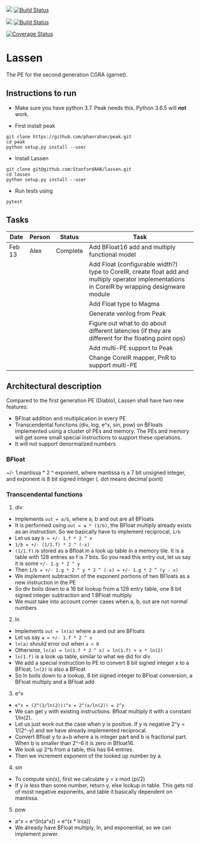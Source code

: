 <img src="https://avatars0.githubusercontent.com/in/67?s=20&v=4"> [![Build Status](https://travis-ci.com/StanfordAHA/lassen.svg?branch=master)](https://travis-ci.com/StanfordAHA/lassen)

<img src="https://avatars1.githubusercontent.com/oa/46194?s=20&v=4"> [![Build Status](https://badge.buildkite.com/ff881d32201c87b9105d613c55df78ac85de68a0e819cf7205.svg)](https://buildkite.com/stanford-aha/lassen)

[![Coverage Status](https://coveralls.io/repos/github/StanfordAHA/lassen/badge.svg?branch=master)](https://coveralls.io/github/StanfordAHA/lassen?branch=master)

# Lassen
The PE for the second generation CGRA (garnet).


## Instructions to run
* Make sure you have python 3.7. Peak needs this. Python 3.6.5 will **not** work.

* First install peak
```
git clone https://github.com/phanrahan/peak.git
cd peak
python setup.py install --user
```
* Install Lassen
```
git clone git@github.com:StanfordAHA/lassen.git
cd lassen
python setup.py install --user
```
* Run tests using
```
pytest
```

## Tasks
| Date | Person | Status | Task |
| ---- | ------ | ------ | ---- |
| Feb 13 | Alex | Complete | Add BFloat16 add and multiply functional model |
| | | | Add Float (configurable width?) type to CoreIR, create float add and multiply operator implementations in CoreIR by wrapping designware module |
| | | | Add Float type to Magma |
| | | | Generate verilog from Peak |
| | | | Figure out what to do about different latencies (if they are different for the floating point ops) |
| | | | Add multi-PE support to Peak |
| | | | Change CoreIR mapper, PnR to support multi-PE |

## Architectural description
Compared to the first generation PE (Diablo), Lassen shall have two new features:
* BFloat addition and multiplication in every PE
* Transcendental functions (div, log, e^x, sin, pow) on BFloats implemented using a cluster of PEs and memory. The PEs and memory will get some small special instructions to support these operations.
* It will not support denormalized numbers

### BFloat
+/- 1.mantissa * 2 ^ exponent, where mantissa is a 7 bit unsigned integer, and exponent is 8 bit signed integer (. dot means decimal point)

### Transcendental functions
1. div
* Implements `out = a/b`, where a, b and out are all BFloats
* It is performed using `out = a * (1/b)`, the BFloat multiply already exists as an instruction. So we basically have to implement reciprocal, `1/b`
* Let us say `b = +/- 1.f * 2 ^ x`
* `1/b = +/- (1/1.f) * 2 ^ (-x)`
* `(1/1.f)` is stored as a Bfloat in a look up table in a memory tile. It is a table with 128 entries as f is 7 bits. So you read this entry out, let us say it is some `+/- 1.g * 2 ^ y`
* Then `1/b = +/- 1.g * 2 ^ y * 2 ^ (-x) = +/- 1.g * 2 ^ (y - x)`
* We implement subtraction of the exponent portions of two BFloats as a new instruction in the PE
* So div boils down to a 16 bit lookup from a 128 entry table, one 8 bit signed integer subtraction and 1 BFloat multiply
* We must take into account corner cases when a, b, out are not normal numbers

2. ln
* Implements `out = ln(a)` where a and out are BFloats
* Let us say `a = +/- 1.f * 2 ^ x`
* `ln(a)` should error out when `a < 0`
* Otherwise, `ln(a) = ln(1.f * 2 ^ x) = ln(1.f) + x * ln(2)`
* `ln(1.f)` is a look up table, similar to what we did for div
* We add a special instruction to PE to convert 8 bit signed integer x to a BFloat, `ln(2)` is also a BFloat
* So ln boils down to a lookup, 8 bit signed integer to BFloat conversion, a BFloat multiply and a BFloat add

3. e^x
* `e^x = (2^(1/ln(2)))^x = 2^(x/ln(2)) = 2^y`
* We can get `y` with existing instructions. Bfloat multiply it with a constant 1/ln(2).
* Let us just work out the case when y is positive. If y is negative 2^y = 1/(2^-y) and we have already implemented reciprocal.
* Convert Bfloat y to a+b where a is integer part and b is fractional part. When b is smaller than 2^-6 it is zero in Bfloat16.
* We look up 2^b from a table, this has 64 entries.
* Then we increment exponent of the looked up number by a. 

4. sin
* To compute sin(x), first we calculate y = x mod (pi/2)
* If y is less than some number, return y, else lookup in table. This gets rid of most negative exponents, and table it basically dependent on mantissa.

5. pow
* a^x = e^(ln(a^x)) = e^(x * ln(a))
* We already have BFloat multiply, ln, and exponential, so we can implement power.

